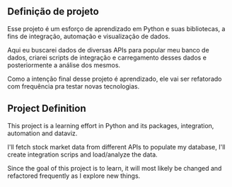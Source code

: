 ## Definição de projeto

Esse projeto é um esforço de aprendizado em Python e suas bibliotecas, a fins de integração, automação e visualização de dados.

Aqui eu buscarei dados de diversas APIs para popular meu banco de dados, criarei scripts de integração e carregamento desses dados e posteriormente a análise dos mesmos.

Como a intenção final desse projeto é aprendizado, ele vai ser refatorado com frequência pra testar novas tecnologias.

## Project Definition

This project is a learning effort in Python and its packages, integration, automation and dataviz.

I'll fetch stock market data from different APIs to populate my database, I'll create integration scrips and load/analyze the data.

Since the goal of this project is to learn, it will most likely be changed and refactored frequently as I explore new things.


